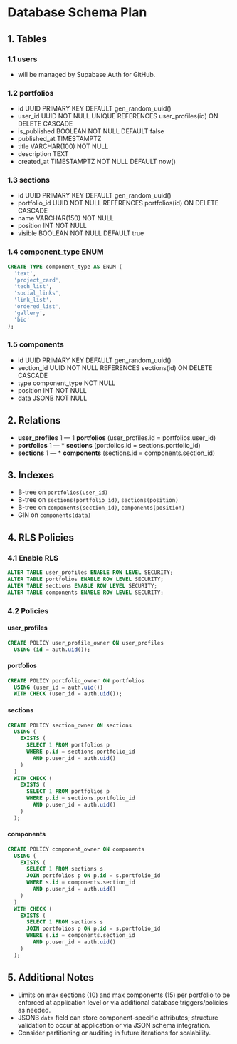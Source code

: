 # Database Schema Plan

## 1. Tables

### 1.1 users
- will be managed by Supabase Auth for GitHub.

### 1.2 portfolios
- id UUID PRIMARY KEY DEFAULT gen_random_uuid()
- user_id UUID NOT NULL UNIQUE REFERENCES user_profiles(id) ON DELETE CASCADE
- is_published BOOLEAN NOT NULL DEFAULT false
- published_at TIMESTAMPTZ
- title VARCHAR(100) NOT NULL
- description TEXT
- created_at TIMESTAMPTZ NOT NULL DEFAULT now()

### 1.3 sections
- id UUID PRIMARY KEY DEFAULT gen_random_uuid()
- portfolio_id UUID NOT NULL REFERENCES portfolios(id) ON DELETE CASCADE
- name VARCHAR(150) NOT NULL
- position INT NOT NULL
- visible BOOLEAN NOT NULL DEFAULT true

### 1.4 component_type ENUM
```sql
CREATE TYPE component_type AS ENUM (
  'text',
  'project_card',
  'tech_list',
  'social_links',
  'link_list',
  'ordered_list',
  'gallery',
  'bio'
);
```

### 1.5 components
- id UUID PRIMARY KEY DEFAULT gen_random_uuid()
- section_id UUID NOT NULL REFERENCES sections(id) ON DELETE CASCADE
- type component_type NOT NULL
- position INT NOT NULL
- data JSONB NOT NULL

## 2. Relations

- **user_profiles** 1 — 1 **portfolios** (user_profiles.id = portfolios.user_id)
- **portfolios** 1 — * **sections** (portfolios.id = sections.portfolio_id)
- **sections** 1 — * **components** (sections.id = components.section_id)

## 3. Indexes

- B-tree on `portfolios(user_id)`
- B-tree on `sections(portfolio_id)`, `sections(position)`
- B-tree on `components(section_id)`, `components(position)`
- GIN on `components(data)`

## 4. RLS Policies

### 4.1 Enable RLS
```sql
ALTER TABLE user_profiles ENABLE ROW LEVEL SECURITY;
ALTER TABLE portfolios ENABLE ROW LEVEL SECURITY;
ALTER TABLE sections ENABLE ROW LEVEL SECURITY;
ALTER TABLE components ENABLE ROW LEVEL SECURITY;
```

### 4.2 Policies

#### user_profiles
```sql
CREATE POLICY user_profile_owner ON user_profiles
  USING (id = auth.uid());
```

#### portfolios
```sql
CREATE POLICY portfolio_owner ON portfolios
  USING (user_id = auth.uid())
  WITH CHECK (user_id = auth.uid());
```

#### sections
```sql
CREATE POLICY section_owner ON sections
  USING (
    EXISTS (
      SELECT 1 FROM portfolios p
      WHERE p.id = sections.portfolio_id
        AND p.user_id = auth.uid()
    )
  )
  WITH CHECK (
    EXISTS (
      SELECT 1 FROM portfolios p
      WHERE p.id = sections.portfolio_id
        AND p.user_id = auth.uid()
    )
  );
```

#### components
```sql
CREATE POLICY component_owner ON components
  USING (
    EXISTS (
      SELECT 1 FROM sections s
      JOIN portfolios p ON p.id = s.portfolio_id
      WHERE s.id = components.section_id
        AND p.user_id = auth.uid()
    )
  )
  WITH CHECK (
    EXISTS (
      SELECT 1 FROM sections s
      JOIN portfolios p ON p.id = s.portfolio_id
      WHERE s.id = components.section_id
        AND p.user_id = auth.uid()
    )
  );
```

## 5. Additional Notes

- Limits on max sections (10) and max components (15) per portfolio to be enforced at application level or via additional database triggers/policies as needed.
- JSONB `data` field can store component-specific attributes; structure validation to occur at application or via JSON schema integration.
- Consider partitioning or auditing in future iterations for scalability.
